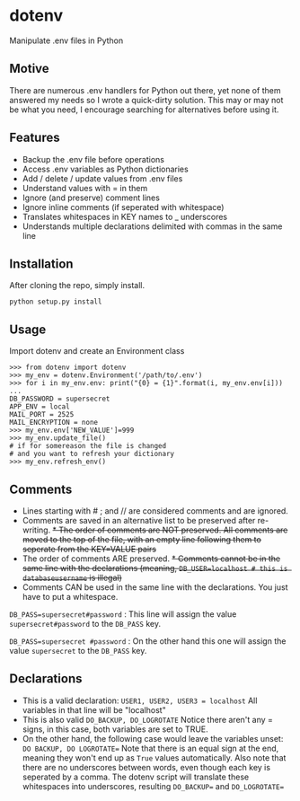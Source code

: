 # dotenv
Manipulate .env files in Python

## Motive

There are numerous .env handlers for Python out there, yet none of them answered my needs so I wrote a quick-dirty solution. This may or may not be what you need, I encourage searching for alternatives before using it.

## Features

* Backup the .env file before operations
* Access .env variables as Python dictionaries
* Add / delete / update values from .env files
* Understand values with = in them
* Ignore (and preserve) comment lines
* Ignore inline comments (if seperated with whitespace)
* Translates whitespaces in KEY names to _ underscores 
* Understands multiple declarations delimited with commas in the same line

## Installation

After cloning the repo, simply install.

```python setup.py install```

## Usage

Import dotenv and create an Environment class

```
>>> from dotenv import dotenv
>>> my_env = dotenv.Environment('/path/to/.env')
>>> for i in my_env.env: print("{0} = {1}".format(i, my_env.env[i]))
...
DB_PASSWORD = supersecret
APP_ENV = local
MAIL_PORT = 2525
MAIL_ENCRYPTION = none
>>> my_env.env['NEW_VALUE']=999
>>> my_env.update_file()
# if for somereason the file is changed
# and you want to refresh your dictionary
>>> my_env.refresh_env()
```

## Comments

* Lines starting with # ; and // are considered comments and are ignored.
* Comments are saved in an alternative list to be preserved after re-writing.
~~* The order of comments are NOT preserved. All comments are moved to the top of the file, with an empty line following them to seperate from the KEY=VALUE pairs~~
* The order of comments ARE preserved.
~~* Comments cannot be in the same line with the declarations (meaning, ```DB_USER=localhost # this is databaseusername``` is illegal)~~
* Comments CAN be used in the same line with the declarations. You just have to put a whitespace.

```DB_PASS=supersecret#password``` : This line will assign the value ```supersecret#password``` to the ```DB_PASS``` key.

```DB_PASS=supersecret #password``` : On the other hand this one will assign the value ```supersecret``` to the ```DB_PASS``` key.

## Declarations
* This is a valid declaration:
```USER1, USER2, USER3 = localhost```
All variables in that line will be "localhost"
* This is also valid
```DO_BACKUP, DO_LOGROTATE```
Notice there aren't any = signs, in this case, both variables are set to TRUE.
* On the other hand, the following case would leave the variables unset:
```DO BACKUP, DO LOGROTATE=```
Note that there is an equal sign at the end, meaning they won't end up as ```True``` values automatically.
Also note that there are no underscores between words, even though each key is seperated by a comma. The dotenv script will translate these whitespaces into underscores, resulting ```DO_BACKUP=``` and ```DO_LOGROTATE=```
